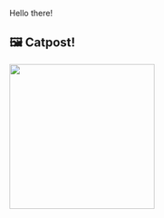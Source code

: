 Hello there!



## 🖼️ Catpost!

<sub>
    <img src="https://cdn2.thecatapi.com/images/7iv.jpg" height="256">
</sub>

